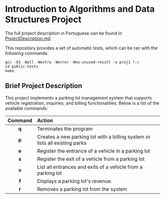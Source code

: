 # Introduction to Algorithms and Data Structures Project

The full project description in Portuguese can be found in [ProjectDescription.md](ProjectDescription.md).

This repository provides a set of automatic tests, which can be ran with the following commands:

```
gcc -O3 -Wall -Wextra -Werror -Wno-unused-result -o proj1 *.c
cd public-tests
make
```

## Brief Project Description

This project implements a parking lot management system that supports vehicle registration, inquiries, and billing functionalities. Below is a list of the available commands:

| Command | Action |
|:---:|:---|
| __q__ | Terminates the program |
| __p__ | Creates a new parking lot with a billing system or lists all existing parks |
| __e__ | Register the entrance of a vehicle in a parking lot |
| __s__ | Register the exit of a vehicle from a parking lot |
| __v__ | List all entrances and exits of a vehicle from a parking lot |
| __f__ | Displays a parking lot's revenue. |
| __r__ | Removes a parking lot from the system |
